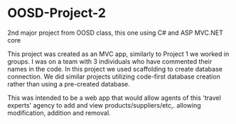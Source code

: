 # OOSD-Project-2
2nd major project from OOSD class, this one using C# and ASP MVC.NET core

This project was created as an MVC app, similarly to Project 1 we worked in groups. I was on a team with 3 individuals who have commented their names in the code. In this project we used scaffolding to create database connection. We did similar projects utilizing code-first database creation rather than using a pre-created database.

This was intended to be a web app that would allow agents of this 'travel experts' agency to add and view products/suppliers/etc,. allowing modification, addition and removal.
